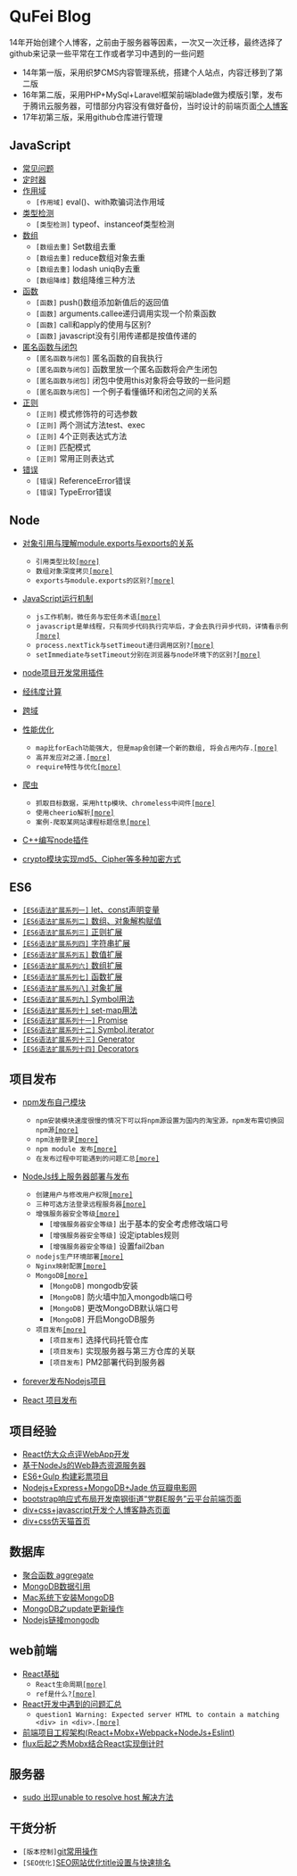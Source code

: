 # QuFei Blog

14年开始创建个人博客，之前由于服务器等因素，一次又一次迁移，最终选择了github来记录一些平常在工作或者学习中遇到的一些问题

* 14年第一版，采用织梦CMS内容管理系统，搭建个人站点，内容迁移到了第二版
* 16年第二版，采用PHP+MySql+Laravel框架前端blade做为模版引擎，发布于腾讯云服务器，可惜部分内容没有做好备份，当时设计的前端页面[个人博客](https://q-angelo.github.io/qublog/)
* 17年初第三版，采用github仓库进行管理

## JavaScript 

  - [常见问题](/javascript/base.md#常见问题)
  - [定时器](/javascript/base.md#定时器)
  - [作用域](/javascript/base.md#作用域)
      - `[作用域]` eval()、with欺骗词法作用域
  - [类型检测](/javascript/base.md#类型检测)
      - `[类型检测]` typeof、instanceof类型检测
  - [数组](/javascript/base.md#数组)
      - `[数组去重]` Set数组去重
      - `[数组去重]` reduce数组对象去重
      - `[数组去重]` lodash uniqBy去重
      - `[数组降维]` 数组降维三种方法
  - [函数](/javascript/base.md#函数)
      - `[函数]` push()数组添加新值后的返回值
      - `[函数]` arguments.callee递归调用实现一个阶乘函数
      - `[函数]` call和apply的使用与区别?
      - `[函数]` javascript没有引用传递都是按值传递的
  - [匿名函数与闭包](/javascript/base.md#匿名函数与闭包)
      - `[匿名函数与闭包]` 匿名函数的自我执行
      - `[匿名函数与闭包]` 函数里放一个匿名函数将会产生闭包
      - `[匿名函数与闭包]` 闭包中使用this对象将会导致的一些问题
      - `[匿名函数与闭包]` 一个例子看懂循环和闭包之间的关系
  - [正则](/javascript/base.md#正则)
      - `[正则]` 模式修饰符的可选参数
      - `[正则]` 两个测试方法test、exec
      - `[正则]` 4个正则表达式方法
      - `[正则]` 匹配模式
      - `[正则]` 常用正则表达式
  - [错误](/javascript/base.md#错误)
      - `[错误]` ReferenceError错误
      - `[错误]` TypeError错误

## Node

* [对象引用与理解module.exports与exports的关系](/node/object_reference.md)
  - `引用类型比较`[`[more]`](/node/object_reference.md#引用类型比较)
  - `数组对象深度拷贝`[`[more]`](/node/object_reference.md#数组对象深度拷贝)
  - `exports与module.exports的区别?`[`[more]`](/node/object_reference.md#exports与module.exports的区别)

* [JavaScript运行机制](/node/operational_mechanism.md)
  - `js工作机制，微任务与宏任务术语`[`[more]`](/node/operational_mechanism.md#js工作机制)
  - `javascript是单线程，只有同步代码执行完毕后，才会去执行异步代码，详情看示例`[`[more]`](/node/operational_mechanism.md#例2)
  - `process.nextTick与setTimeout递归调用区别?`[`[more]`](/node/operational_mechanism.md#process.nextTick与setTimeout递归调用区别)
  - `setImmediate与setTimeout分别在浏览器与node环境下的区别?`[`[more]`](/node/operational_mechanism.md#setImmediate与setTimeout)

* [node项目开发常用插件](/node/plugins.md)
* [经纬度计算](/node/distance.md)
* [跨域](/node/cors.md)
* [性能优化](/node/performance_optimization.md)
  - `map比forEach功能强大, 但是map会创建一个新的数组, 将会占用内存.`[`[more]`](/node/performance_optimization.md#map与forEach)
  - `高并发应对之道.`[`[more]`](/node/performance_optimization.md#高并发应对之道)
  - `require特性与优化`[`[more]`](/node/performance_optimization.md#require特性与优化)

* [爬虫](/node/creeper.md)
  - `抓取目标数据，采用http模块、chromeless中间件`[`[more]`](/node/creeper.md#抓取目标数据)
  - `使用cheerio解析`[`[more]`](/node/creeper.md#使用cheerio解析)
  - `案例-爬取某网站课程标题信息`[`[more]`](/node/creeper.md#案例-爬取某网站课程标题信息)

* [C++编写node插件](/node/c_addons.md)

* [crypto模块实现md5、Cipher等多种加密方式](/node/crypto.md)

## ES6
* [`[ES6语法扩展系列一]` let、const声明变量](/ES6/1-let%20const.md)
* [`[ES6语法扩展系列二]` 数组、对象解构赋值](/ES6/2-解构赋值.md) 
* [`[ES6语法扩展系列三]` 正则扩展](/ES6/3-%E6%AD%A3%E5%88%99%E6%89%A9%E5%B1%95.md)
* [`[ES6语法扩展系列四]` 字符串扩展](/ES6/4-%E5%AD%97%E7%AC%A6%E4%B8%B2%E6%89%A9%E5%B1%95.md) 
* [`[ES6语法扩展系列五]` 数值扩展](/ES6/5-%E6%95%B0%E5%80%BC%E6%89%A9%E5%B1%95.md) 
* [`[ES6语法扩展系列六]` 数组扩展](/ES6/6-%E6%95%B0%E7%BB%84%E6%89%A9%E5%B1%95.md)  
* [`[ES6语法扩展系列七]` 函数扩展](/ES6/7-%E5%87%BD%E6%95%B0%E6%89%A9%E5%B1%95.md) 
* [`[ES6语法扩展系列八]` 对象扩展](/ES6/8-%E5%AF%B9%E8%B1%A1%E6%89%A9%E5%B1%95.md) 
* [`[ES6语法扩展系列九]` Symbol用法](/ES6/9-Symbol%E7%94%A8%E6%B3%95.md) 
* [`[ES6语法扩展系列十]` set-map用法](/ES6/10-set-map%E7%94%A8%E6%B3%95.md) 
* [`[ES6语法扩展系列十一]` Promise](/ES6/13-Promise.md) 
* [`[ES6语法扩展系列十二]` Symbol.iterator](/ES6/14-Iterator.md) 
* [`[ES6语法扩展系列十三]` Generator](/ES6/15-Generator.md) 
* [`[ES6语法扩展系列十四]` Decorators](/ES6/16-Decorators.md)

## 项目发布

* [npm发布自己模块](/release/npm_deploy.md)
    - `npm安装模块速度很慢的情况下可以将npm源设置为国内的淘宝源，npm发布需切换回npm源`[`[more]`](/release/npm_deploy.md#npm源设置)
    - `npm注册登录`[`[more]`](/release/npm_deploy.md#npm注册登录)
    - `npm module 发布`[`[more]`](/release/npm_deploy.md#npm-module-发布)
    - `在发布过程中可能遇到的问题汇总`[`[more]`](/release/npm_deploy.md#可能遇到的问题)

* [NodeJs线上服务器部署与发布](/release/nodejs_deploy.md)
    - `创建用户与修改用户权限`[`[more]`](/release/nodejs_deploy.md#创建用户)
    - `三种可选方法登录远程服务器`[`[more]`](/release/nodejs_deploy.md#登录远程服务器)
    - `增强服务器安全等级`[`[more]`](/release/nodejs_deploy.md#增强服务器安全等级)
        - `[增强服务器安全等级]` 出于基本的安全考虑修改端口号
        - `[增强服务器安全等级]` 设定iptables规则
        - `[增强服务器安全等级]` 设置fail2ban
    - `nodejs生产环境部署`[`[more]`](/release/nodejs_deploy.md#nodejs生产环境部署)
    - `Nginx映射配置`[`[more]`](/release/nodejs_deploy.md#Nginx映射)
    - `MongoDB`[`[more]`](/release/nodejs_deploy.md#mongodb)
        - `[MongoDB]` mongodb安装
        - `[MongoDB]` 防火墙中加入mongodb端口号
        - `[MongoDB]` 更改MongoDB默认端口号
        - `[MongoDB]` 开启MongoDB服务
    - `项目发布`[`[more]`](/release/nodejs_deploy.md#项目发布)
        - `[项目发布]` 选择代码托管仓库
        - `[项目发布]` 实现服务器与第三方仓库的关联
        - `[项目发布]` PM2部署代码到服务器

* [forever发布Nodejs项目](/release/forever_deploy_nodejs.md)

* [React 项目发布](/release/react_deploy.md)

## 项目经验

* [React仿大众点评WebApp开发](https://github.com/Q-Angelo/React-Dianping)
* [基于NodeJs的Web静态资源服务器](https://github.com/Q-Angelo/wsrs)
* [ES6+Gulp 构建彩票项目](https://github.com/Q-Angelo/Gulp-Init-ES6)
* [Nodejs+Express+MongoDB+Jade 仿豆瓣电影网](https://github.com/Q-Angelo/Movies)
* [bootstrap响应式布局开发南钢街道“党群E服务”云平台前端页面](https://q-angelo.github.io/partyMember/)
* [div+css+javascript开发个人博客静态页面](https://q-angelo.github.io/qublog/)
* [div+css仿天猫首页](https://q-angelo.github.io/tm/)

## 数据库

* [聚合函数 aggregate](/database/mongo_Aggregate.md)
* [MongoDB数据引用](/database/mongo_dbref.md)
* [Mac系统下安装MongoDB](/database/mongo_install.md)
* [MongoDB之update更新操作](/database/mongo_update.md)
* [Nodejs链接mongodb](/database/mongo_nodejs_link.md)

## web前端

* [React基础](/web-front-end/react_base.md)
    - `React生命周期`[`[more]`](/web-front-end/react_base.md#React生命周期)
    - `ref是什么?`[`[more]`](/web-front-end/react_base.md#ref是什么?)
* [React开发中遇到的问题汇总](/web-front-end/react_question.md)
    - `question1 Warning: Expected server HTML to contain a matching <div> in <div>.`[`[more]`](/web-front-end/react_question.md#question1)
* [前端项目工程架构(React+Mobx+Webpack+NodeJs+Eslint)](https://github.com/Q-Angelo/web_front_end_frame)
* [flux后起之秀Mobx结合React实现倒计时](/web-front-end/mobx_count_down.md)

## 服务器

* [sudo 出现unable to resolve host 解决方法](/doc/linux_unable_to_host.md)

## 干货分析

* `[版本控制]`[git常用操作](/doc/git.md)
* `[SEO优化]`[SEO网站优化title设置与快速排名](/doc/seo.md)